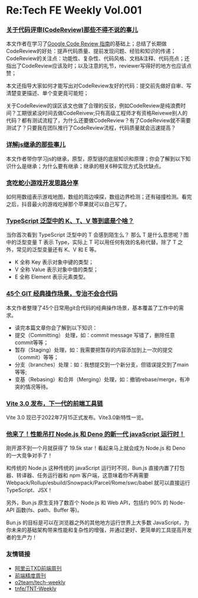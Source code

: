 #  Re:Tech FE Weekly Vol.001


### [关于代码评审(CodeReview)那些不得不说的事儿](https://juejin.cn/post/7100874690884796447)

本文作者在学习了[Google Code Review 指南](https://eng-practices-cn.xindoo.xyz/review/index)的基础上；总结了长期做CodeReview的好处：提声代码质量、提前发现问题、经验和知识的传递；CodeReview的关注点：功能性、复杂性、代码风格、文档&注释、代码亮点；还指出了CodeReview应该及时；以及注意的礼节，reviewer写得好的地方也应该点赞；

本文还指导大家如何才能写出对CodeReview友好的代码：提交前先做好自审、写清楚变更描述、单个变更竟可能短；

关于CodeReview的误区该文也做了合理的反驳，例如CodeReview是纯浪费时间？工期很紧没时间去做CodeReivew;只有高级工程师才有资格Reivewe别人的代码？都有测试流程了，为什么还要做CodeReview？有了CodeReview就不需要测试了？只要我在团队推行了CodeReview流程，代码质量就会迅速提高？


### [详解js继承的那些事儿](https://blog.csdn.net/qq_34574204/article/details/120716964)

本文作者带你学习js的继承，原型，原型链的底层知识和原理；你会了解到以下知识什么是继承；为什么要有继承；继承的相关6种实现方式及优缺点。


### [贪吃蛇小游戏开发思路分享](https://juejin.cn/post/7051411538577457183)

如何用数组表示游戏地图，数组的周边嗅探，数组边界检测；还有碰撞检测。看完之后，抖音最火的游戏吃掉那个苹果就可以自己写了。

### [TypeScript 泛型中的 K、T、V 等到底是个啥？](https://juejin.cn/post/7084410879223005215)

当你首次看到 TypeScript 泛型中的 T 会感到陌生么？
那么 T 是什么意思呢？图中的泛型变量 T 表示 Type，实际上 T 可以用任何有效的名称代替。除了 T 之外，常见的泛型变量还有 K、V 和 E 等。
- K 全称 Key 表示对象中键的类型；
- V 全称 Value 表示对象中值的类型；
- E 全称 Element 表示元素类型。

### [45个 GIT 经典操作场景，专治不会合代码](https://mp.weixin.qq.com/s/2p4m63JdsCjBpVku-WaZyA)

本文作者整理了45个日常用git合代码的经典操作场景，基本覆盖了工作中的需求。

- 读完本篇文章你会了解到以下知识：
- 提交（Committing） 处理，如：commit message 写错了，删除任意commit等等；
- 暂存（Staging）处理，如：我需要把暂存的内容添加到上一次的提交（commit）等等；
- 分支（branches）处理：如：我想提交到一个新分支，但错误提交到了main等等;
- 变基（Rebasing）和合并（Merging）处理，如：撤销rebase/merge，有冲突的情况等待。


### [Vite 3.0 发布，下一代的前端工具链](https://www.oschina.net/news/202953/vite-3-0-released)

Vite 3.0 现已于2022年7月15正式发布。Vite3.0新特性一览。

### [他来了！性能吊打 Node.js 和 Deno 的新一代 javaScript 运行时！](https://mp.weixin.qq.com/s?__biz=Mzg5NDEyMzA2NQ==&mid=2247488883&idx=1&sn=1ec39e6e52849ea2deb2dbbed26cc2df&chksm=c0253825f752b13303aa204bdfa93eb5979999cf5c61224726673f552ab5406ce9a506a6e7b5#rd)

刚开源不到一个月就获得了 19.5k star！看起来马上就会成为 Node.js 和 Deno 的一大竞争对手了！

和传统的 Node.js 这种传统的 javaScript 运行时不同，Bun.js 直接内置了打包器、转译器、任务运行器和 npm 客户端，这意味着你不再需要 Webpack/Rollup/esbuild/Snowpack/Parcel/Rome/swc/babel 就可以直接运行 TypeScript、JSX！

另外，Bun.js 原生支持了数百个 Node.js 和 Web API，包括约 90% 的 Node-API 函数(fs、path、Buffer 等)。

Bun.js 的目标是可以在浏览器之外的其他地方运行世界上大多数 JavaScript，为你未来的基础架构带来性能和复杂性的增强，并通过更好、更简单的工具提高开发者的生产力！


### 友情链接

- [阿里云TXD前端周刊](https://github.com/aliyunfe/weekly)
- [前端精度周刊](https://github.com/ascoders/weekly)
- [o2team/tech-weekly]()
- [tnfe/TNT-Weekly](https://github.com/tnfe/TNT-Weekly/)

